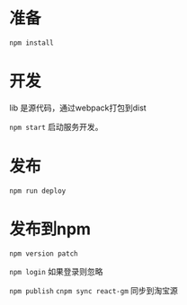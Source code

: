 # 准备

`npm install`

# 开发

lib 是源代码，通过webpack打包到dist

`npm start` 启动服务开发。

# 发布

`npm run deploy`

# 发布到npm

`npm version patch`

`npm login` 如果登录则忽略

`npm publish`
`cnpm sync react-gm` 同步到淘宝源

